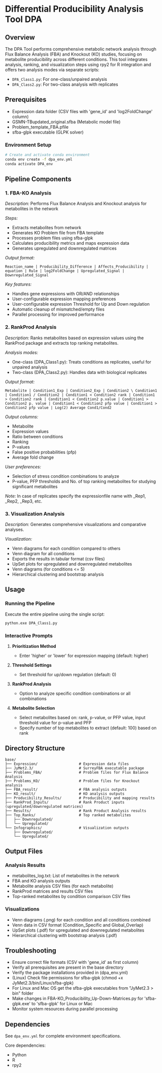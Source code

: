 # Differential Producibility Analysis Tool DPA

## Overview
The DPA Tool performs comprehensive metabolic network analysis through Flux Balance Analysis (FBA) and Knockout (KO) studies, focusing on metabolite producibility across different conditions. This tool integrates analysis, ranking, and visualization steps using rpy2 for R integration and offers two analysis modes via separate scripts:
- `DPA_Class1.py`: For one-class/unpaired analysis
- `DPA_Class2.py`: For two-class analysis with replicates

## Prerequisites

- Expression data folder (CSV files with 'gene_id' and 'log2FoldChange' column)
- GSMN-TBupdated_original.sfba (Metabolic model file)
- Problem_template_FBA.pfile
- sfba-glpk executable (GLPK solver)

### Environment Setup
```bash
# Create and activate conda environment
conda env create -f dpa_env.yml
conda activate DPA_env
```

## Pipeline Components

### 1. FBA-KO Analysis
*Description:* 
Performs Flux Balance Analysis and Knockout analysis for metabolites in the network

*Steps:*
- Extracts metabolites from network
- Generates KO Problem file from FBA template
- Processes problem files using sfba-glpk
- Calculates producibility metrics and maps expression data
- Generates upregulated and downregulated matrices

*Output format:*
```
Reaction_name | Producibility_Difference | Affects_Producibility | equation | Rule | log2FoldChange | Upregulated_Signal | Downregulated_Signal
```

*Key features:*
- Handles gene expressions with OR/AND relationships
- User-configurable expression mapping preferences
- User-configurable expression Threshold for Up and Down regulation
- Automatic cleanup of mismatched/empty files 
- Parallel processing for improved performance

### 2. RankProd Analysis
*Description:*
Ranks metabolites based on expression values using the RankProd package and extracts top ranking metabolites.

*Analysis modes:*
- One-class (DPA_Class1.py): Treats conditions as replicates, useful for unpaired analysis
- Two-class (DPA_Class2.py): Handles data with biological replicates

*Output format:*
```
Metabolite | Condition1_Exp | Condition2_Exp | Condition2 \ Condition1 | Condition1 / Condition2 | Condition1 < Condition2 rank | Condition1 > Condition2 rank | Condition1 < Condition2 p.value | Condition1 > Condition2 p. value | Condition1 < Condition2 pfp value | Condition1 > Condition2 pfp value | Log(2) Average Cond1/Cond2
```
*Output columns:*
- Metabolite
- Expression values
- Ratio between conditions
- Ranking
- P-values
- False positive probabilities (pfp)
- Average fold change

*User preferences:*
- Selection of stress condition combinations to analyze
- P-value, PFP thresholds and No. of top ranking metabolites for studying significant metabolites

*Note:* In case of replicates specify the expressionfile name with _Rep1, _Rep2, _Rep3, etc. 

### 3. Visualization Analysis
*Description:*
Generates comprehensive visualizations and comparative analyses.

*Visualization:*
- Venn diagrams for each condition compared to others
- Venn diagram for all conditions
- Exports the results in tabular format (csv files)
- UpSet plots for upregulated and downregulated metabolites
- Venn diagrams (for conditions <= 5)
- Hierarchical clustering and bootstrap analysis

## Usage

### Running the Pipeline

Execute the entire pipeline using the single script:
```bash
python.exe DPA_Class1.py
```
### Interactive Prompts
1. **Prioritization Method**
   - Enter 'higher' or 'lower' for expression mapping (default: higher)

2. **Threshold Settings**
   - Set threshold for up/down regulation (default: 0)

3. **RankProd Analysis**
   - Option to analyze specific condition combinations or all combinations

4. **Metabolite Selection**
   - Select metabolites based on: rank, p-value, or PFP value, input threshold value for p-value and PFP
   - Specify number of top metabolites to extract (default: 100) based on rank

## Directory Structure
```
base/
├── Expression/                   # Expression data files
├── JyMet2.3/                     # SurreyFBA executable package
├── Problems_FBA/                 # Problem files for Flux Balance Analysis
├── Problems_KO/                  # Problem files for Knockout analysis
├── FBA_result/                   # FBA analysis outputs
├── KO_result/                    # KO analysis outputs
├── Producibility_Results/        # Producibility and mapping results
├── RankProd_Inputs/              # Rank Product inputs (upregulated/downregulated matrices)
├── Results/                      # Rank Product Analysis results
├── Top_Ranks/                    # Top ranked metabolites
│   ├── Downregulated/
│   └── Upregulated/
└── Infographics/                 # Visualization outputs
    ├── Downregulated/
    └── Upregulated/
```

## Output Files

### Analysis Results
- metabolites_log.txt: List of metabolites in the network
- FBA and KO analysis outputs
- Metabolite analysis CSV files (for each metabolite)
- RankProd matrices and results CSV files
- Top-ranked metabolites by condition comparison CSV files

### Visualizations
- Venn diagrams (.png) for each condition and all conditions combined
- Venn data in CSV format (Condition_Specific and Global_Overlap)
- UpSet plots (.pdf) for upregulated and downregulated metabolites
- Hierarchical clustering with bootstrap analysis (.pdf)

## Troubleshooting
- Ensure correct file formats (CSV with 'gene_id' as first column)
- Verify all prerequisites are present in the base directory
- Verify the package installations provided in (dpa_env.yml)
- (Linux) Check file permissions for sfba-glpk (chmod +x JyMet2.3/bin/Linux/sfba-glpk)
- For Linux and Mac OS get the sfba-glpk executables from "JyMet2.3 > bin" folder
- Make changes in FBA-KO_Producibility_Up-Down-Matrices.py for 'sfba-glpk.exe' to 'sfba-glpk' for Linux or Mac
- Monitor system resources during parallel processing 

## Dependencies
See `dpa_env.yml` for complete environment specifications.

Core dependencies:
- Python
- R
- rpy2
